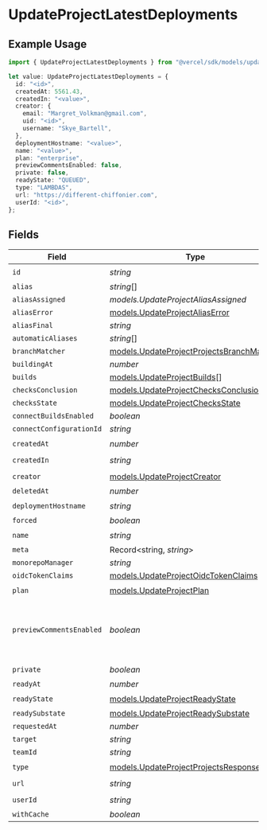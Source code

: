 # UpdateProjectLatestDeployments

## Example Usage

```typescript
import { UpdateProjectLatestDeployments } from "@vercel/sdk/models/updateprojectop.js";

let value: UpdateProjectLatestDeployments = {
  id: "<id>",
  createdAt: 5561.43,
  createdIn: "<value>",
  creator: {
    email: "Margret_Volkman@gmail.com",
    uid: "<id>",
    username: "Skye_Bartell",
  },
  deploymentHostname: "<value>",
  name: "<value>",
  plan: "enterprise",
  previewCommentsEnabled: false,
  private: false,
  readyState: "QUEUED",
  type: "LAMBDAS",
  url: "https://different-chiffonier.com",
  userId: "<id>",
};
```

## Fields

| Field                                                                                        | Type                                                                                         | Required                                                                                     | Description                                                                                  | Example                                                                                      |
| -------------------------------------------------------------------------------------------- | -------------------------------------------------------------------------------------------- | -------------------------------------------------------------------------------------------- | -------------------------------------------------------------------------------------------- | -------------------------------------------------------------------------------------------- |
| `id`                                                                                         | *string*                                                                                     | :heavy_check_mark:                                                                           | N/A                                                                                          |                                                                                              |
| `alias`                                                                                      | *string*[]                                                                                   | :heavy_minus_sign:                                                                           | N/A                                                                                          |                                                                                              |
| `aliasAssigned`                                                                              | *models.UpdateProjectAliasAssigned*                                                          | :heavy_minus_sign:                                                                           | N/A                                                                                          |                                                                                              |
| `aliasError`                                                                                 | [models.UpdateProjectAliasError](../models/updateprojectaliaserror.md)                       | :heavy_minus_sign:                                                                           | N/A                                                                                          |                                                                                              |
| `aliasFinal`                                                                                 | *string*                                                                                     | :heavy_minus_sign:                                                                           | N/A                                                                                          |                                                                                              |
| `automaticAliases`                                                                           | *string*[]                                                                                   | :heavy_minus_sign:                                                                           | N/A                                                                                          |                                                                                              |
| `branchMatcher`                                                                              | [models.UpdateProjectProjectsBranchMatcher](../models/updateprojectprojectsbranchmatcher.md) | :heavy_minus_sign:                                                                           | N/A                                                                                          |                                                                                              |
| `buildingAt`                                                                                 | *number*                                                                                     | :heavy_minus_sign:                                                                           | N/A                                                                                          |                                                                                              |
| `builds`                                                                                     | [models.UpdateProjectBuilds](../models/updateprojectbuilds.md)[]                             | :heavy_minus_sign:                                                                           | N/A                                                                                          |                                                                                              |
| `checksConclusion`                                                                           | [models.UpdateProjectChecksConclusion](../models/updateprojectchecksconclusion.md)           | :heavy_minus_sign:                                                                           | N/A                                                                                          |                                                                                              |
| `checksState`                                                                                | [models.UpdateProjectChecksState](../models/updateprojectchecksstate.md)                     | :heavy_minus_sign:                                                                           | N/A                                                                                          |                                                                                              |
| `connectBuildsEnabled`                                                                       | *boolean*                                                                                    | :heavy_minus_sign:                                                                           | N/A                                                                                          |                                                                                              |
| `connectConfigurationId`                                                                     | *string*                                                                                     | :heavy_minus_sign:                                                                           | N/A                                                                                          |                                                                                              |
| `createdAt`                                                                                  | *number*                                                                                     | :heavy_check_mark:                                                                           | N/A                                                                                          |                                                                                              |
| `createdIn`                                                                                  | *string*                                                                                     | :heavy_check_mark:                                                                           | N/A                                                                                          |                                                                                              |
| `creator`                                                                                    | [models.UpdateProjectCreator](../models/updateprojectcreator.md)                             | :heavy_check_mark:                                                                           | N/A                                                                                          |                                                                                              |
| `deletedAt`                                                                                  | *number*                                                                                     | :heavy_minus_sign:                                                                           | N/A                                                                                          |                                                                                              |
| `deploymentHostname`                                                                         | *string*                                                                                     | :heavy_check_mark:                                                                           | N/A                                                                                          |                                                                                              |
| `forced`                                                                                     | *boolean*                                                                                    | :heavy_minus_sign:                                                                           | N/A                                                                                          |                                                                                              |
| `name`                                                                                       | *string*                                                                                     | :heavy_check_mark:                                                                           | N/A                                                                                          |                                                                                              |
| `meta`                                                                                       | Record<string, *string*>                                                                     | :heavy_minus_sign:                                                                           | N/A                                                                                          |                                                                                              |
| `monorepoManager`                                                                            | *string*                                                                                     | :heavy_minus_sign:                                                                           | N/A                                                                                          |                                                                                              |
| `oidcTokenClaims`                                                                            | [models.UpdateProjectOidcTokenClaims](../models/updateprojectoidctokenclaims.md)             | :heavy_minus_sign:                                                                           | N/A                                                                                          |                                                                                              |
| `plan`                                                                                       | [models.UpdateProjectPlan](../models/updateprojectplan.md)                                   | :heavy_check_mark:                                                                           | N/A                                                                                          |                                                                                              |
| `previewCommentsEnabled`                                                                     | *boolean*                                                                                    | :heavy_minus_sign:                                                                           | Whether or not preview comments are enabled for the deployment                               | false                                                                                        |
| `private`                                                                                    | *boolean*                                                                                    | :heavy_check_mark:                                                                           | N/A                                                                                          |                                                                                              |
| `readyAt`                                                                                    | *number*                                                                                     | :heavy_minus_sign:                                                                           | N/A                                                                                          |                                                                                              |
| `readyState`                                                                                 | [models.UpdateProjectReadyState](../models/updateprojectreadystate.md)                       | :heavy_check_mark:                                                                           | N/A                                                                                          |                                                                                              |
| `readySubstate`                                                                              | [models.UpdateProjectReadySubstate](../models/updateprojectreadysubstate.md)                 | :heavy_minus_sign:                                                                           | N/A                                                                                          |                                                                                              |
| `requestedAt`                                                                                | *number*                                                                                     | :heavy_minus_sign:                                                                           | N/A                                                                                          |                                                                                              |
| `target`                                                                                     | *string*                                                                                     | :heavy_minus_sign:                                                                           | N/A                                                                                          |                                                                                              |
| `teamId`                                                                                     | *string*                                                                                     | :heavy_minus_sign:                                                                           | N/A                                                                                          |                                                                                              |
| `type`                                                                                       | [models.UpdateProjectProjectsResponseType](../models/updateprojectprojectsresponsetype.md)   | :heavy_check_mark:                                                                           | N/A                                                                                          |                                                                                              |
| `url`                                                                                        | *string*                                                                                     | :heavy_check_mark:                                                                           | N/A                                                                                          |                                                                                              |
| `userId`                                                                                     | *string*                                                                                     | :heavy_check_mark:                                                                           | N/A                                                                                          |                                                                                              |
| `withCache`                                                                                  | *boolean*                                                                                    | :heavy_minus_sign:                                                                           | N/A                                                                                          |                                                                                              |